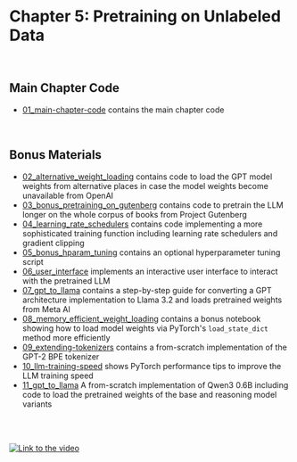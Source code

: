 # Chapter 5: Pretraining on Unlabeled Data

&nbsp;
## Main Chapter Code

- [01_main-chapter-code](01_main-chapter-code) contains the main chapter code

&nbsp;
## Bonus Materials

- [02_alternative_weight_loading](02_alternative_weight_loading) contains code to load the GPT model weights from alternative places in case the model weights become unavailable from OpenAI
- [03_bonus_pretraining_on_gutenberg](03_bonus_pretraining_on_gutenberg) contains code to pretrain the LLM longer on the whole corpus of books from Project Gutenberg
- [04_learning_rate_schedulers](04_learning_rate_schedulers) contains code implementing a more sophisticated training function including learning rate schedulers and gradient clipping
- [05_bonus_hparam_tuning](05_bonus_hparam_tuning) contains an optional hyperparameter tuning script
- [06_user_interface](06_user_interface) implements an interactive user interface to interact with the pretrained LLM
- [07_gpt_to_llama](07_gpt_to_llama) contains a step-by-step guide for converting a GPT architecture implementation to Llama 3.2 and loads pretrained weights from Meta AI
- [08_memory_efficient_weight_loading](08_memory_efficient_weight_loading) contains a bonus notebook showing how to load model weights via PyTorch's `load_state_dict` method more efficiently
- [09_extending-tokenizers](09_extending-tokenizers) contains a from-scratch implementation of the GPT-2 BPE tokenizer
- [10_llm-training-speed](10_llm-training-speed) shows PyTorch performance tips to improve the LLM training speed
- [11_gpt_to_llama](11_gpt_to_llama) A from-scratch implementation of Qwen3 0.6B including code to load the pretrained weights of the base and reasoning model variants



<br>
<br>

[![Link to the video](https://img.youtube.com/vi/Zar2TJv-sE0/0.jpg)](https://www.youtube.com/watch?v=Zar2TJv-sE0)